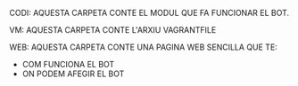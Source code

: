 CODI:
AQUESTA CARPETA CONTE EL MODUL QUE FA FUNCIONAR EL BOT.

VM: 
AQUESTA CARPETA CONTE L'ARXIU VAGRANTFILE

WEB:
AQUESTA CARPETA CONTE UNA PAGINA WEB SENCILLA QUE TE: 
  - COM FUNCIONA EL BOT
  - ON PODEM AFEGIR EL BOT
